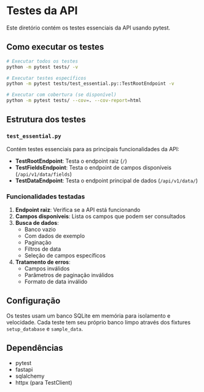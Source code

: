 # Testes da API

Este diretório contém os testes essenciais da API usando pytest.

## Como executar os testes

```bash
# Executar todos os testes
python -m pytest tests/ -v

# Executar testes específicos
python -m pytest tests/test_essential.py::TestRootEndpoint -v

# Executar com cobertura (se disponível)
python -m pytest tests/ --cov=. --cov-report=html
```

## Estrutura dos testes

### `test_essential.py`
Contém testes essenciais para as principais funcionalidades da API:

- **TestRootEndpoint**: Testa o endpoint raiz (`/`)
- **TestFieldsEndpoint**: Testa o endpoint de campos disponíveis (`/api/v1/data/fields`)
- **TestDataEndpoint**: Testa o endpoint principal de dados (`/api/v1/data/`)

### Funcionalidades testadas

1. **Endpoint raiz**: Verifica se a API está funcionando
2. **Campos disponíveis**: Lista os campos que podem ser consultados
3. **Busca de dados**: 
   - Banco vazio
   - Com dados de exemplo
   - Paginação
   - Filtros de data
   - Seleção de campos específicos
4. **Tratamento de erros**:
   - Campos inválidos
   - Parâmetros de paginação inválidos
   - Formato de data inválido

## Configuração

Os testes usam um banco SQLite em memória para isolamento e velocidade. Cada teste tem seu próprio banco limpo através dos fixtures `setup_database` e `sample_data`.

## Dependências

- pytest
- fastapi
- sqlalchemy
- httpx (para TestClient)
